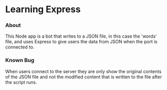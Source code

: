 # Learning Express
### About 
This Node app is a bot that writes to a JSON file, in this case the 'words' file, and uses Express to give users the data from JSON
when the port is connected to. 

### Known Bug
When users connect to the server they are only show the original contents of the JSON file and not the modified content that is written to
the file after the script runs. 

